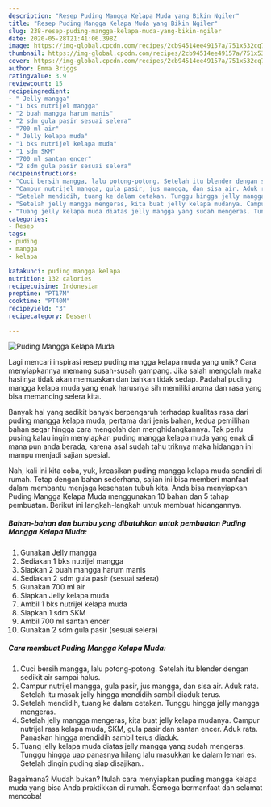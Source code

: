 ```yaml
---
description: "Resep Puding Mangga Kelapa Muda yang Bikin Ngiler"
title: "Resep Puding Mangga Kelapa Muda yang Bikin Ngiler"
slug: 238-resep-puding-mangga-kelapa-muda-yang-bikin-ngiler
date: 2020-05-28T21:41:06.398Z
image: https://img-global.cpcdn.com/recipes/2cb94514ee49157a/751x532cq70/puding-mangga-kelapa-muda-foto-resep-utama.jpg
thumbnail: https://img-global.cpcdn.com/recipes/2cb94514ee49157a/751x532cq70/puding-mangga-kelapa-muda-foto-resep-utama.jpg
cover: https://img-global.cpcdn.com/recipes/2cb94514ee49157a/751x532cq70/puding-mangga-kelapa-muda-foto-resep-utama.jpg
author: Emma Briggs
ratingvalue: 3.9
reviewcount: 15
recipeingredient:
- " Jelly mangga"
- "1 bks nutrijel mangga"
- "2 buah mangga harum manis"
- "2 sdm gula pasir sesuai selera"
- "700 ml air"
- " Jelly kelapa muda"
- "1 bks nutrijel kelapa muda"
- "1 sdm SKM"
- "700 ml santan encer"
- "2 sdm gula pasir sesuai selera"
recipeinstructions:
- "Cuci bersih mangga, lalu potong-potong. Setelah itu blender dengan sedikit air sampai halus."
- "Campur nutrijel mangga, gula pasir, jus mangga, dan sisa air. Aduk rata. Setelah itu masak jelly hingga mendidih sambil diaduk terus."
- "Setelah mendidih, tuang ke dalam cetakan. Tunggu hingga jelly mangga mengeras."
- "Setelah jelly mangga mengeras, kita buat jelly kelapa mudanya. Campur nutrijel rasa kelapa muda, SKM, gula pasir dan santan encer. Aduk rata. Panaskan hingga mendidih sambil terus diaduk."
- "Tuang jelly kelapa muda diatas jelly mangga yang sudah mengeras. Tunggu hingga uap panasnya hilang lalu masukkan ke dalam lemari es. Setelah dingin puding siap disajikan.."
categories:
- Resep
tags:
- puding
- mangga
- kelapa

katakunci: puding mangga kelapa 
nutrition: 132 calories
recipecuisine: Indonesian
preptime: "PT17M"
cooktime: "PT40M"
recipeyield: "3"
recipecategory: Dessert

---
```



![Puding Mangga Kelapa Muda](https://img-global.cpcdn.com/recipes/2cb94514ee49157a/751x532cq70/puding-mangga-kelapa-muda-foto-resep-utama.jpg)

Lagi mencari inspirasi resep puding mangga kelapa muda yang unik? Cara menyiapkannya memang susah-susah gampang. Jika salah mengolah maka hasilnya tidak akan memuaskan dan bahkan tidak sedap. Padahal puding mangga kelapa muda yang enak harusnya sih memiliki aroma dan rasa yang bisa memancing selera kita.



Banyak hal yang sedikit banyak berpengaruh terhadap kualitas rasa dari puding mangga kelapa muda, pertama dari jenis bahan, kedua pemilihan bahan segar hingga cara mengolah dan menghidangkannya. Tak perlu pusing kalau ingin menyiapkan puding mangga kelapa muda yang enak di mana pun anda berada, karena asal sudah tahu triknya maka hidangan ini mampu menjadi sajian spesial.


Nah, kali ini kita coba, yuk, kreasikan puding mangga kelapa muda sendiri di rumah. Tetap dengan bahan sederhana, sajian ini bisa memberi manfaat dalam membantu menjaga kesehatan tubuh kita. Anda bisa menyiapkan Puding Mangga Kelapa Muda menggunakan 10 bahan dan 5 tahap pembuatan. Berikut ini langkah-langkah untuk membuat hidangannya.

<!--inarticleads1-->

##### Bahan-bahan dan bumbu yang dibutuhkan untuk pembuatan Puding Mangga Kelapa Muda:

1. Gunakan  Jelly mangga
1. Sediakan 1 bks nutrijel mangga
1. Siapkan 2 buah mangga harum manis
1. Sediakan 2 sdm gula pasir (sesuai selera)
1. Gunakan 700 ml air
1. Siapkan  Jelly kelapa muda
1. Ambil 1 bks nutrijel kelapa muda
1. Siapkan 1 sdm SKM
1. Ambil 700 ml santan encer
1. Gunakan 2 sdm gula pasir (sesuai selera)




<!--inarticleads2-->

##### Cara membuat Puding Mangga Kelapa Muda:

1. Cuci bersih mangga, lalu potong-potong. Setelah itu blender dengan sedikit air sampai halus.
1. Campur nutrijel mangga, gula pasir, jus mangga, dan sisa air. Aduk rata. Setelah itu masak jelly hingga mendidih sambil diaduk terus.
1. Setelah mendidih, tuang ke dalam cetakan. Tunggu hingga jelly mangga mengeras.
1. Setelah jelly mangga mengeras, kita buat jelly kelapa mudanya. Campur nutrijel rasa kelapa muda, SKM, gula pasir dan santan encer. Aduk rata. Panaskan hingga mendidih sambil terus diaduk.
1. Tuang jelly kelapa muda diatas jelly mangga yang sudah mengeras. Tunggu hingga uap panasnya hilang lalu masukkan ke dalam lemari es. Setelah dingin puding siap disajikan..




Bagaimana? Mudah bukan? Itulah cara menyiapkan puding mangga kelapa muda yang bisa Anda praktikkan di rumah. Semoga bermanfaat dan selamat mencoba!

